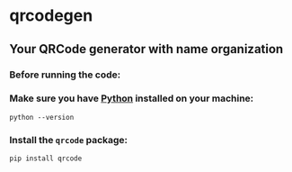# qrcodegen
## Your QRCode generator with name organization
### Before running the code:
### Make sure you have [Python](https://www.python.org/downloads/) installed on your machine:
```
python --version
```
### Install the `qrcode` package:
```
pip install qrcode
```
